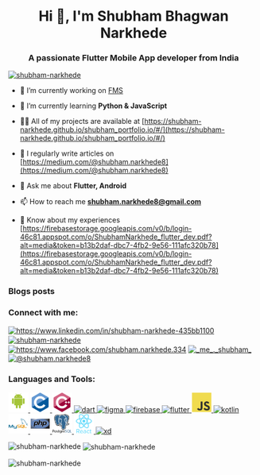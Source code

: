 <h1 align="center">Hi 👋, I'm Shubham Bhagwan Narkhede</h1>
<h3 align="center">A passionate Flutter Mobile App developer from India</h3>

<p align="left"> <a href="https://github.com/ryo-ma/github-profile-trophy"><img src="https://github-profile-trophy.vercel.app/?username=shubham-narkhede" alt="shubham-narkhede" /></a> </p>

- 🔭 I’m currently working on [FMS](https://play.google.com/store/apps/details?id=com.vesatogo.fleet_app&hl=en_US&gl=US)

- 🌱 I’m currently learning **Python & JavaScript**

- 👨‍💻 All of my projects are available at [https://shubham-narkhede.github.io/shubham_portfolio.io/#/](https://shubham-narkhede.github.io/shubham_portfolio.io/#/)

- 📝 I regularly write articles on [https://medium.com/@shubham.narkhede8](https://medium.com/@shubham.narkhede8)

- 💬 Ask me about **Flutter, Android**

- 📫 How to reach me **shubham.narkhede8@gmail.com**

- 📄 Know about my experiences [https://firebasestorage.googleapis.com/v0/b/login-46c81.appspot.com/o/ShubhamNarkhede_flutter_dev.pdf?alt=media&token=b13b2daf-dbc7-4fb2-9e56-111afc320b78](https://firebasestorage.googleapis.com/v0/b/login-46c81.appspot.com/o/ShubhamNarkhede_flutter_dev.pdf?alt=media&token=b13b2daf-dbc7-4fb2-9e56-111afc320b78)

### Blogs posts
<!-- BLOG-POST-LIST:START -->
<!-- BLOG-POST-LIST:END -->

<h3 align="left">Connect with me:</h3>
<p align="left">
<a href="https://linkedin.com/in/https://www.linkedin.com/in/shubham-narkhede-435bb1100" target="blank"><img align="center" src="https://raw.githubusercontent.com/rahuldkjain/github-profile-readme-generator/master/src/images/icons/Social/linked-in-alt.svg" alt="https://www.linkedin.com/in/shubham-narkhede-435bb1100" height="30" width="40" /></a>
<a href="https://stackoverflow.com/users/shubham-narkhede" target="blank"><img align="center" src="https://raw.githubusercontent.com/rahuldkjain/github-profile-readme-generator/master/src/images/icons/Social/stack-overflow.svg" alt="shubham-narkhede" height="30" width="40" /></a>
<a href="https://fb.com/https://www.facebook.com/shubham.narkhede.334" target="blank"><img align="center" src="https://raw.githubusercontent.com/rahuldkjain/github-profile-readme-generator/master/src/images/icons/Social/facebook.svg" alt="https://www.facebook.com/shubham.narkhede.334" height="30" width="40" /></a>
<a href="https://instagram.com/_me_._shubham_" target="blank"><img align="center" src="https://raw.githubusercontent.com/rahuldkjain/github-profile-readme-generator/master/src/images/icons/Social/instagram.svg" alt="_me_._shubham_" height="30" width="40" /></a>
<a href="https://medium.com/@shubham.narkhede8" target="blank"><img align="center" src="https://raw.githubusercontent.com/rahuldkjain/github-profile-readme-generator/master/src/images/icons/Social/medium.svg" alt="@shubham.narkhede8" height="30" width="40" /></a>
</p>

<h3 align="left">Languages and Tools:</h3>
<p align="left"> <a href="https://developer.android.com" target="_blank" rel="noreferrer"> <img src="https://raw.githubusercontent.com/devicons/devicon/master/icons/android/android-original-wordmark.svg" alt="android" width="40" height="40"/> </a> <a href="https://www.cprogramming.com/" target="_blank" rel="noreferrer"> <img src="https://raw.githubusercontent.com/devicons/devicon/master/icons/c/c-original.svg" alt="c" width="40" height="40"/> </a> <a href="https://www.w3schools.com/cpp/" target="_blank" rel="noreferrer"> <img src="https://raw.githubusercontent.com/devicons/devicon/master/icons/cplusplus/cplusplus-original.svg" alt="cplusplus" width="40" height="40"/> </a> <a href="https://dart.dev" target="_blank" rel="noreferrer"> <img src="https://www.vectorlogo.zone/logos/dartlang/dartlang-icon.svg" alt="dart" width="40" height="40"/> </a> <a href="https://www.figma.com/" target="_blank" rel="noreferrer"> <img src="https://www.vectorlogo.zone/logos/figma/figma-icon.svg" alt="figma" width="40" height="40"/> </a> <a href="https://firebase.google.com/" target="_blank" rel="noreferrer"> <img src="https://www.vectorlogo.zone/logos/firebase/firebase-icon.svg" alt="firebase" width="40" height="40"/> </a> <a href="https://flutter.dev" target="_blank" rel="noreferrer"> <img src="https://www.vectorlogo.zone/logos/flutterio/flutterio-icon.svg" alt="flutter" width="40" height="40"/> </a> <a href="https://developer.mozilla.org/en-US/docs/Web/JavaScript" target="_blank" rel="noreferrer"> <img src="https://raw.githubusercontent.com/devicons/devicon/master/icons/javascript/javascript-original.svg" alt="javascript" width="40" height="40"/> </a> <a href="https://kotlinlang.org" target="_blank" rel="noreferrer"> <img src="https://www.vectorlogo.zone/logos/kotlinlang/kotlinlang-icon.svg" alt="kotlin" width="40" height="40"/> </a> <a href="https://www.mysql.com/" target="_blank" rel="noreferrer"> <img src="https://raw.githubusercontent.com/devicons/devicon/master/icons/mysql/mysql-original-wordmark.svg" alt="mysql" width="40" height="40"/> </a> <a href="https://www.php.net" target="_blank" rel="noreferrer"> <img src="https://raw.githubusercontent.com/devicons/devicon/master/icons/php/php-original.svg" alt="php" width="40" height="40"/> </a> <a href="https://www.postgresql.org" target="_blank" rel="noreferrer"> <img src="https://raw.githubusercontent.com/devicons/devicon/master/icons/postgresql/postgresql-original-wordmark.svg" alt="postgresql" width="40" height="40"/> </a> <a href="https://reactjs.org/" target="_blank" rel="noreferrer"> <img src="https://raw.githubusercontent.com/devicons/devicon/master/icons/react/react-original-wordmark.svg" alt="react" width="40" height="40"/> </a> <a href="https://www.adobe.com/products/xd.html" target="_blank" rel="noreferrer"> <img src="https://cdn.worldvectorlogo.com/logos/adobe-xd.svg" alt="xd" width="40" height="40"/> </a> </p>

<p><img align="left" src="https://github-readme-stats.vercel.app/api/top-langs?username=shubham-narkhede&show_icons=true&locale=en&layout=compact" alt="shubham-narkhede" /></p>

<p>&nbsp;<img align="center" src="https://github-readme-stats.vercel.app/api?username=shubham-narkhede&show_icons=true&locale=en" alt="shubham-narkhede" /></p>

<p><img align="center" src="https://github-readme-streak-stats.herokuapp.com/?user=shubham-narkhede&" alt="shubham-narkhede" /></p>

